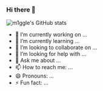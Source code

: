 ### Hi there 👋
![m1ggle's GitHub stats](https://github-readme-stats.vercel.app/api?username=m1ggle&show_icons=true&theme=dracula&count_private=true)

- 🔭 I’m currently working on ...
- 🌱 I’m currently learning ...
- 👯 I’m looking to collaborate on ...
- 🤔 I’m looking for help with ...
- 💬 Ask me about ...
- 📫 How to reach me: ...
- 😄 Pronouns: ...
- ⚡ Fun fact: ...

